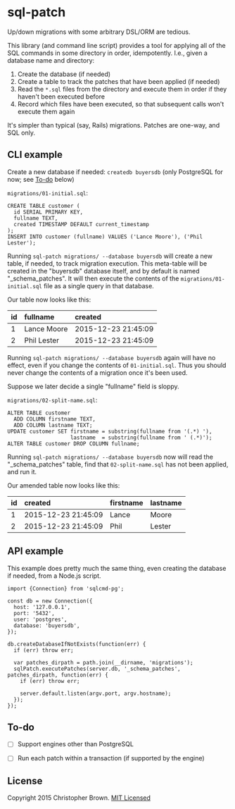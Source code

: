 # sql-patch

Up/down migrations with some arbitrary DSL/ORM are tedious.

This library (and command line script) provides a tool for applying all of the SQL commands in some directory in order, idempotently. I.e., given a database name and directory:

1. Create the database (if needed)
2. Create a table to track the patches that have been applied (if needed)
3. Read the `*.sql` files from the directory and execute them in order if they haven't been executed before
4. Record which files have been executed, so that subsequent calls won't execute them again

It's simpler than typical (say, Rails) migrations. Patches are one-way, and SQL only.


## CLI example

Create a new database if needed: `createdb buyersdb` (only PostgreSQL for now; see [To-do](#to-do) below)

`migrations/01-initial.sql`:

    CREATE TABLE customer (
      id SERIAL PRIMARY KEY,
      fullname TEXT,
      created TIMESTAMP DEFAULT current_timestamp
    );
    INSERT INTO customer (fullname) VALUES ('Lance Moore'), ('Phil Lester');

Running `sql-patch migrations/ --database buyersdb` will create a new table, if needed, to track migration execution. This meta-table will be created in the "buyersdb" database itself, and by default is named "\_schema\_patches". It will then execute the contents of the `migrations/01-initial.sql` file as a single query in that database.

Our table now looks like this:

| id | fullname    | created
|:---|:------------|:-------------------
| 1  | Lance Moore | 2015-12-23 21:45:09
| 2  | Phil Lester | 2015-12-23 21:45:09

Running `sql-patch migrations/ --database buyersdb` again will have no effect, even if you change the contents of `01-initial.sql`. Thus you should never change the contents of a migration once it's been used.

Suppose we later decide a single "fullname" field is sloppy.

`migrations/02-split-name.sql`:

    ALTER TABLE customer
      ADD COLUMN firstname TEXT,
      ADD COLUMN lastname TEXT;
    UPDATE customer SET firstname = substring(fullname from '(.*) '),
                        lastname  = substring(fullname from ' (.*)');
    ALTER TABLE customer DROP COLUMN fullname;

Running `sql-patch migrations/ --database buyersdb` now will read the "\_schema\_patches" table, find that `02-split-name.sql` has not been applied, and run it.

Our amended table now looks like this:

| id | created             | firstname | lastname
|:---|:--------------------|:----------|:--------
| 1  | 2015-12-23 21:45:09 | Lance     | Moore
| 2  | 2015-12-23 21:45:09 | Phil      | Lester


## API example

This example does pretty much the same thing, even creating the database if needed, from a Node.js script.

    import {Connection} from 'sqlcmd-pg';

    const db = new Connection({
      host: '127.0.0.1',
      port: '5432',
      user: 'postgres',
      database: 'buyersdb',
    });

    db.createDatabaseIfNotExists(function(err) {
      if (err) throw err;

      var patches_dirpath = path.join(__dirname, 'migrations');
      sqlPatch.executePatches(server.db, '_schema_patches', patches_dirpath, function(err) {
        if (err) throw err;

        server.default.listen(argv.port, argv.hostname);
      });
    });



## To-do

* [ ] Support engines other than PostgreSQL
* [ ] Run each patch within a transaction (if supported by the engine)


## License

Copyright 2015 Christopher Brown. [MIT Licensed](http://chbrown.github.io/licenses/MIT/#2015)
